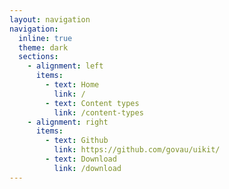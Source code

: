 ```yaml
---
layout: navigation
navigation:
  inline: true
  theme: dark
  sections:
    - alignment: left
      items:
        - text: Home
          link: /
        - text: Content types
          link: /content-types
    - alignment: right
      items:
        - text: Github
          link: https://github.com/govau/uikit/
        - text: Download
          link: /download
---
```

